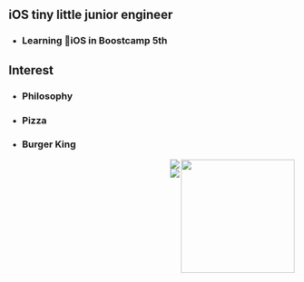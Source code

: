 ## iOS tiny little junior engineer
- ### Learning iOS in Boostcamp 5th

## Interest
- ### Philosophy 
- ### Pizza
- ### Burger King

<img align="right" src="https://user-images.githubusercontent.com/44656036/94165485-3cc86580-fec5-11ea-81a0-354e27cdd66b.jpeg" width="200"/>
<div align="right"><a href="https://www.instagram.com/kyungpyoda_/"><img src="https://img.shields.io/badge/instagram-E4405F?style=flat-square&logo=instagram&logoColor=white"></a></div>

<div align="right"

[![](https://img.shields.io/badge/instagram-E4405F?style=flat-square&logo=instagram&logoColor=white)](https://www.instagram.com/kyungpyoda)</div>
<!--
**kyungpyoda/kyungpyoda** is a ✨ _special_ ✨ repository because its `README.md` (this file) appears on your GitHub profile.

Here are some ideas to get you started:

- 🔭 I’m currently working on ...
- 🌱 I’m currently learning ...
- 👯 I’m looking to collaborate on ...
- 🤔 I’m looking for help with ...
- 💬 Ask me about ...
- 📫 How to reach me: ...
- 😄 Pronouns: ...
- ⚡ Fun fact: ...
-->
